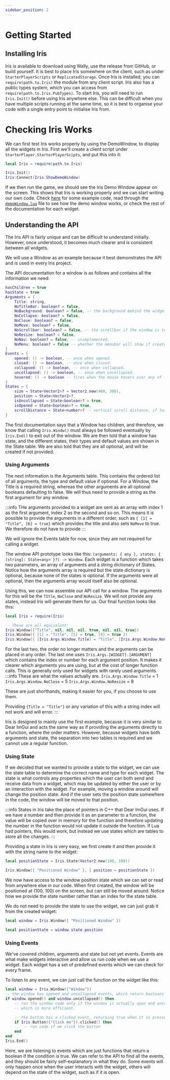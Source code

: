```yaml
---
sidebar_position: 2
---
```


# Getting Started

## Installing Iris

Iris is available to download using Wally, use the release from GitHub, or build yourself. It is best to
place Iris somewhere on the client, such as under `StarterPlayerScripts` or `ReplicatedStorage`. Once
Iris is installed, you can `require(path.to.Iris)` the module from any client script. Iris also has a
public types system, which you can access from `require(path.to.Iris.PubTypes)`. To start Iris, you will
need to run `Iris.Init()` before using Iris anywhere else. This can be difficult when you have multiple
scripts running at the same time, so it is best to organise your code with a single entry point to
initialise Iris from.

# Checking Iris Works

We can first test Iris works properly by using the DemoWindow, to display all the widgets in Iris.
First we'll create a client script under `StarterPlayer.StarterPlayerScipts`, and put this into it:
```lua
local Iris = require(path.to.Iris)

Iris.Init()
Iris:Connect(Iris.ShowDemoWindow)
```
If we then run the game, we should see the Iris Demo Window appear on the screen. This shows that Iris
is working properly and we can start writing our own code. Check [here](intro.md) for some example code,
read through the [`demoWindow.lua`](https://github.com/SirMallard/Iris/blob/main/lib/demoWindow.lua)
file to see how the demo window works, or check the rest of the documentation for each widget.

## Understanding the API

The Iris API is fairly unique and can be difficult to understand initially. However, once understood, it
becomes much clearer and is consistent between all widgets.

We will use a Window as an example because it best demonstrates the API and is used in every Iris project.

The API documentation for a window is as follows and contains all the information we need:  
```lua
hasChildren = true
hasState = true
Arguments = {
    Title: string,
    NoTitleBar: boolean? = false,
    NoBackground: boolean? = false, -- the background behind the widget container.
    NoCollapse: boolean? = false,
    NoClose: boolean? = false,
    NoMove: boolean? = false,
    NoScrollbar: boolean? = false, -- the scrollbar if the window is too short for all widgets.
    NoResize: boolean? = false,
    NoNav: boolean? = false, -- unimplemented.
    NoMenu: boolean? = false -- whether the menubar will show if created.
}
Events = {
    opened: () -> boolean, -- once when opened.
    closed: () -> boolean, -- once when closed.
    collapsed: () -> boolean, -- once when collapsed.
    uncollapsed: () -> boolean, -- once when uncollapsed.
    hovered: () -> boolean -- fires when the mouse hovers over any of the window.
}
States = {
    size = State<Vector2>? = Vector2.new(400, 300),
    position = State<Vector2>?,
    isUncollapsed = State<boolean>? = true,
    isOpened = State<boolean>? = true,
    scrollDistance = State<number>? -- vertical scroll distance, if too short.
}
```

The first documentation says that a Window has children, and therefore, we know that calling `Iris.Windw()`
must always be followed eventually by `Iris.End()` to exit out of the window. We are then told that a window
has state, and the different states, their types and default values are shown in the State table. We are also
told that they are all optional, and will be created if not provided.

### Using Arguments

The next information is the Arguments table. This contains the ordered list of all arguments, the type and
default value if optional. For a Window, the Title is a required string, whereas the other arguments are all
optional booleans defaulting to false. We will thus need to provide a string as the first argument for any window.

:::info
THe arguments provided to a widget are sent as an array with index 1 as the first argument, index 2 as the
second and so on. This means it is possible to provide the arguments in a different order, such as
`{ [1] = "Title", [6] = true}` which provides the title and also sets `NoMove` to true. We therefore do not
have to provide
:::

We will ignore the Events table for now, since they are not required for calling a widget.

The window API prototype looks like this: `(arguments: { any }, states: { [string]: State<any> }?) -> Window`.
Each widget is a function which takes two parameters, an array of arguments and a string dictionary of States.
Notice how the arguments array is required but the state dictionary is optional, because none of the states
is optional. If the arguments were all optional, then the arguments array would itself also be optional.

Using this, we can now assemble our API call for a window. The arguments for this will be the `TItle`, `NoClose`
and `NoResize`. We will not provide any states, instead Iris will generate them for us. Our final function looks
like this:

```lua
local Iris = require(Iris)

-- These are all equivalent:
Iris.Window({"Title", nil, nil, nil, true, nil, nil, true})
Iris.Window({ [1] = "Title", [5] = true, [8] = true })
Iris.Window({ [Iris.Args.Window.Title] = "Title", [Iris.Args.Window.NoClose] = true, [Iris.Args.Window.NoResize] = true })
```
For the last two, the order no longer matters and the arguments can be placed in any order. The last one uses
`Iris.Args.[WIDGET].[ARGUMENT]` which contains the index or number for each argument position. It makes it clearer
which arguments you are using, but at the cost of longer function calls. This is generally only used for widgets
with rarely used arguments.
:::info
These are what the values actually are.
`Iris.Args.Window.Title` = 1
`Iris.Args.Window.NoClose` = 5
`Iris.Args.Window.NoResize` = 8

These are just shorthands, making it easier for you, if you choose to use them.

Providing `{Title = "Title"}` or any variation of this with a string index will not work and will error.
:::

Iris is designed to mainly use the first example, because it is very similar to Dear ImGui and acts the same way
as if providing the arguments directly to a function, where the order matters. However, because widgets have both
arguments and state, the separation into two tables is required and we cannot use a regular function.

### Using State

If we decided that we wanted to provide a state to the widget, we can use the state table to determine the correct
name and type for each widget. The state is what controls any properties which the user can both send and receive
data from a widget, which may be updated by either the user or by an interaction with the widget. For example,
moving a window around will change the position state. And if the user sets the position state somewhere in the
code, the window will be moved to that position.

:::info
States in Iris take the place of pointers in C++ that Dear ImGui uses. If we have a number and then provide it as
an parameter to a function, the value will be copied over in memory for the function and therefore updating the
number in the function would not update it outside the function. If Lua had pointers, this would work, but instead
we use states which are tables to store all the changes.
:::

Providing a state in Iris is very easy, we first create it and then provide it with the string name to the widget:
```lua
local positionState = Iris.State(Vector2.new(100, 100))

Iris.Window({ "Positioned Window" }, { position = positionState })
```

We now have access to the window position state which we can set or read from anywhere else in our code. When first
created, the window will be positioned at (100, 100) on the screen, but can still be moved around. Notice how we
provide the state number rather than an index for the state table.

We do not need to provide the state to use the widget, we can just grab it from the created widget:
```lua
local window = Iris.Window({ "Positioned Window" })

local positionState = window.state.position
```

### Using Events

We've covered children, arguments and state but not yet events. Events are what make widgets interactive and
allow us run code when we use a widget. Each widget has a set of predefined events which we can check for
every frame.

To listen to any event, we can just call the function on the widget like this:

```lua
local window = Iris.Window({"Window"})
-- the window has opened and uncollapsed events, which return booleans
if window.opened() and window.uncollapsed() then
    -- run the window code only if the window is actually open and uncollapsed,
    -- which is more efficient.

    -- the button has a clicked event, returning true when it is pressed
    if Iris.Button({"Click me"}).clicked() then
        -- run code if we click the button
    end
end
Iris.End()
```

Here, we are listening to events which are just functions that return a boolean if the condition is true.
We can refer to the API to find all the events, and they should be fairly self-explanatory in what they do.
Some events will only happen once when the user interacts with the widget, others will depend on the state of
the widget, such as if it is open.
